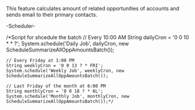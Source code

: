 This feature calculates amount of related opportunities of accounts and sends email to their primary contacts.


-Scheduler-

/*Script for shcedule the batch
    // Every 10:00 AM
    String dailyCron = '0 0 10 * * ?';
    System.schedule('Daily Job', dailyCron, new ScheduleSummarizeAllOppAmountsBatch());

    // Every Friday at 1:00 PM
    String weeklyCron = '0 0 13 ? * FRI';
    System.schedule('Weekly Job', weeklyCron, new ScheduleSummarizeAllOppAmountsBatch());

    // Last Friday of the month at 6:00 PM
    String monthlyCron = '0 0 18 ? * 6L';
    System.schedule('Monthly Job', monthlyCron, new ScheduleSummarizeAllOppAmountsBatch());*/